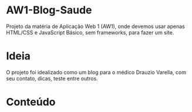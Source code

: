 # AW1-Blog-Saude
Projeto da matéria de Aplicação Web 1 (AW1), onde devemos usar apenas HTML/CSS e JavaScript Básico, sem frameworks, para fazer um site.

# Ideia
O projeto foi idealizado como um blog para o médico Drauzio Varella, com seu contato, dicas, teste entre outros. 

# Conteúdo

